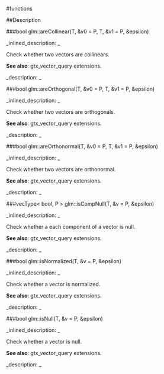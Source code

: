 #functions


<!--
_visible: True_
_advanced: False_
-->

##Description






<!----------------------------------------------------------------------------->

###bool glm::areCollinear(T, &v0 = P, T, &v1 = P, &epsilon)

<!--
_syntax: glm::areCollinear(T, &v0 = P, T, &v1 = P, &epsilon)_
_name: glm::areCollinear_
_returns: bool_
_returns_description: _
_parameters: const vecType< T, P > &v0=P, const vecType< T, P > &v1=P, const T &epsilon_
_version_started: 0.10.0_
_version_deprecated: _
_summary: _
_constant: False_
_static: False_
_visible: True_
_advanced: False_
-->

_inlined_description: _

 Check whether two vectors are collinears.

**See also**: gtx_vector_query extensions.





_description: _







<!----------------------------------------------------------------------------->

###bool glm::areOrthogonal(T, &v0 = P, T, &v1 = P, &epsilon)

<!--
_syntax: glm::areOrthogonal(T, &v0 = P, T, &v1 = P, &epsilon)_
_name: glm::areOrthogonal_
_returns: bool_
_returns_description: _
_parameters: const vecType< T, P > &v0=P, const vecType< T, P > &v1=P, const T &epsilon_
_version_started: 0.10.0_
_version_deprecated: _
_summary: _
_constant: False_
_static: False_
_visible: True_
_advanced: False_
-->

_inlined_description: _

 Check whether two vectors are orthogonals.

**See also**: gtx_vector_query extensions.





_description: _







<!----------------------------------------------------------------------------->

###bool glm::areOrthonormal(T, &v0 = P, T, &v1 = P, &epsilon)

<!--
_syntax: glm::areOrthonormal(T, &v0 = P, T, &v1 = P, &epsilon)_
_name: glm::areOrthonormal_
_returns: bool_
_returns_description: _
_parameters: const vecType< T, P > &v0=P, const vecType< T, P > &v1=P, const T &epsilon_
_version_started: 0.10.0_
_version_deprecated: _
_summary: _
_constant: False_
_static: False_
_visible: True_
_advanced: False_
-->

_inlined_description: _

 Check whether two vectors are orthonormal.

**See also**: gtx_vector_query extensions.





_description: _







<!----------------------------------------------------------------------------->

###vecType< bool, P > glm::isCompNull(T, &v = P, &epsilon)

<!--
_syntax: glm::isCompNull(T, &v = P, &epsilon)_
_name: glm::isCompNull_
_returns: vecType< bool, P >_
_returns_description: _
_parameters: const vecType< T, P > &v=P, const T &epsilon_
_version_started: 0.10.0_
_version_deprecated: _
_summary: _
_constant: False_
_static: False_
_visible: True_
_advanced: False_
-->

_inlined_description: _

 Check whether a each component of a vector is null.

**See also**: gtx_vector_query extensions.





_description: _







<!----------------------------------------------------------------------------->

###bool glm::isNormalized(T, &v = P, &epsilon)

<!--
_syntax: glm::isNormalized(T, &v = P, &epsilon)_
_name: glm::isNormalized_
_returns: bool_
_returns_description: _
_parameters: const vecType< T, P > &v=P, const T &epsilon_
_version_started: 0.10.0_
_version_deprecated: _
_summary: _
_constant: False_
_static: False_
_visible: True_
_advanced: False_
-->

_inlined_description: _

 Check whether a vector is normalized.

**See also**: gtx_vector_query extensions.





_description: _







<!----------------------------------------------------------------------------->

###bool glm::isNull(T, &v = P, &epsilon)

<!--
_syntax: glm::isNull(T, &v = P, &epsilon)_
_name: glm::isNull_
_returns: bool_
_returns_description: _
_parameters: const vecType< T, P > &v=P, const T &epsilon_
_version_started: 0.10.0_
_version_deprecated: _
_summary: _
_constant: False_
_static: False_
_visible: True_
_advanced: False_
-->

_inlined_description: _

 Check whether a vector is null.

**See also**: gtx_vector_query extensions.





_description: _







<!----------------------------------------------------------------------------->

